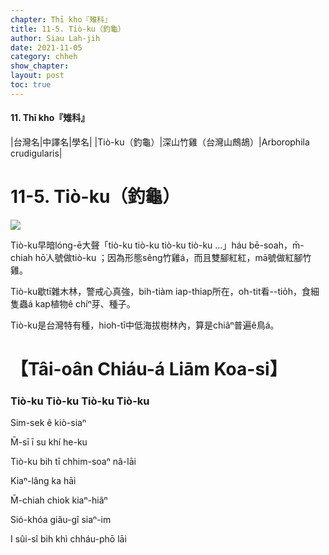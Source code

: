 ```yaml
---
chapter: Thī kho『雉科』
title: 11-5. Tiò-ku（釣龜）
author: Siau Lah-jih
date: 2021-11-05
category: chheh
show_chapter: 
layout: post
toc: true
---
```


#### 11. Thī kho『雉科』

|台灣名|中譯名|學名|
|Tiò-ku（釣龜）|深山竹雞（台灣山鷓鴣）|Arborophila crudigularis|


# 11-5. Tiò-ku（釣龜）


![](../too5/11/11-5-1.Tiò-ku.jpg)


Tiò-ku早暗lóng-ē大聲「tiò-ku tiò-ku tiò-ku tiò-ku …」háu bē-soah，m̄-chiah hō͘人號做tiò-ku ；因為形態sêng竹雞á，而且雙腳紅紅，mā號做紅腳竹雞。

Tiò-ku歇tī雜木林，警戒心真強，bih-tiàm iap-thiap所在，oh-tit看--tio̍h，食細隻蟲á kap植物ê chíⁿ芽、種子。

Tiò-ku是台灣特有種，hioh-tī中低海拔樹林內，算是chiâⁿ普遍ê鳥á。




# 【Tâi-oân Chiáu-á Liām Koa-si】

### **Tiò-ku Tiò-ku Tiò-ku Tiò-ku**

Sim-sek ê kiò-siaⁿ

M̄-sī ī su khí he-ku

Tiò-ku bih tī chhim-soaⁿ nâ-lāi

Kiaⁿ-lâng ka hāi

M̄-chiah chiok kiaⁿ-hiâⁿ

Sió-khóa giâu-gî siaⁿ-im

I sûi-sî bih khì chháu-phō lāi



